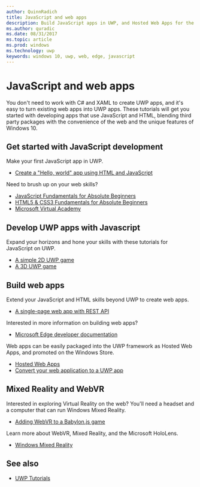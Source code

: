 ```yaml
---
author: QuinnRadich
title: JavaScript and web apps
description: Build JavaScript apps in UWP, and Hosted Web Apps for the Windows Store
ms.author: quradic
ms.date: 08/31/2017
ms.topic: article
ms.prod: windows
ms.technology: uwp
keywords: windows 10, uwp, web, edge, javascript
---
```


# JavaScript and web apps

You don't need to work with C# and XAML to create UWP apps, and it's easy to turn existing web apps into UWP apps. These tutorials will get you started with developing apps that use JavaScript and HTML, blending third party packages with the convenience of the web and the unique features of Windows 10.

## Get started with JavaScript development

Make your first JavaScript app in UWP.

* [Create a "Hello, world" app using HTML and JavaScript](create-a-hello-world-app-js-uwp.md)

Need to brush up on your web skills?

* [JavaScript Fundamentals for Absolute Beginners](http://www.microsoftvirtualacademy.com/training-courses/javascript-fundamentals-for-absolute-beginners)
* [HTML5 & CSS3 Fundamentals for Absolute Beginners](http://www.microsoftvirtualacademy.com/training-courses/html5-css3-fundamentals-development-for-absolute-beginners)
* [Microsoft Virtual Academy](http://go.microsoft.com/fwlink/p/?LinkID=389916)

## Develop UWP apps with Javascript

Expand your horizons and hone your skills with these tutorials for JavaScript on UWP.

 * [A simple 2D UWP game](get-started-tutorial-game-js2d.md)
 * [A 3D UWP game](get-started-tutorial-game-js3d.md)

## Build web apps

Extend your JavaScript and HTML skills beyond UWP to create web apps.

* [A single-page web app with REST API](get-started-tutorial-fullstack-web-app.md)

Interested in more information on building web apps?

* [Microsoft Edge developer documentation](https://docs.microsoft.com/microsoft-edge/)

Web apps can be easily packaged into the UWP framework as Hosted Web Apps, and promoted on the Windows Store.

* [Hosted Web Apps](https://developer.microsoft.com/windows/bridges/hosted-web-apps)
* [Convert your web application to a UWP app](../porting/hwa-create-windows.md)

## Mixed Reality and WebVR

Interested in exploring Virtual Reality on the web? You'll need a headset and a computer that can run Windows Mixed Reality.

* [Adding WebVR to a Babylon.js game](adding-webvr-to-a-babylonjs-game.md)

Learn more about WebVR, Mixed Reality, and the Microsoft HoloLens.

* [Windows Mixed Reality](https://developer.microsoft.com/windows/mixed-reality)

## See also

* [UWP Tutorials](create-uwp-apps.md)